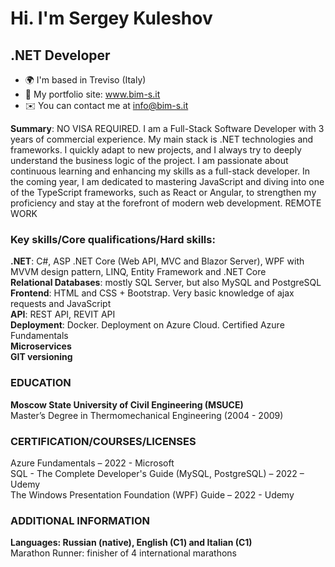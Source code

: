 Hi. I'm Sergey Kuleshov
==================================

.NET Developer
---------------------------------------------

* 🌍  I'm based in Treviso (Italy)
* 💼 My portfolio site: www.bim-s.it
* ✉️  You can contact me at [info@bim-s.it](mailto:info@bim-s.it)

<b>Summary</b>: NO VISA REQUIRED. I am a Full-Stack Software Developer with 3 years of commercial experience. My main stack is .NET technologies and frameworks. I quickly adapt to new projects, and I always try to deeply understand the business logic of the project. I am passionate about continuous learning and enhancing my skills as a full-stack developer. In the coming year, I am dedicated to mastering JavaScript and diving into one of the TypeScript frameworks, such as React or Angular, to strengthen my proficiency and stay at the forefront of modern web development. REMOTE WORK

### Key skills/Core qualifications/Hard skills:
<b>.NET</b>: C#, ASP .NET Core (Web API, MVC and Blazor Server), WPF with MVVM design pattern, LINQ, Entity Framework and .NET Core </br> 
<b>Relational Databases</b>: mostly SQL Server, but also MySQL and PostgreSQL </br> 
<b>Frontend</b>: HTML and CSS + Bootstrap. Very basic knowledge of ajax requests and JavaScript</br> 
<b>API</b>: REST API, REVIT API </br> 
<b>Deployment</b>: Docker. Deployment on Azure Cloud. Certified Azure Fundamentals </br> 
<b>Microservices</b></br> 
<b>GIT versioning</b></br> 

### EDUCATION
<b>Moscow State University of Civil Engineering (MSUCE)</b> </br> 
Master’s Degree in Thermomechanical Engineering (2004 - 2009) </br> 

### CERTIFICATION/COURSES/LICENSES 
Azure Fundamentals – 2022 - Microsoft </br> 
SQL - The Complete Developer's Guide (MySQL, PostgreSQL) – 2022 – Udemy </br> 
The Windows Presentation Foundation (WPF) Guide – 2022 - Udemy </br>

### ADDITIONAL INFORMATION
<b>Languages: Russian (native), English (C1) and Italian (C1) </b> </br>
Marathon Runner: finisher of 4 international marathons

